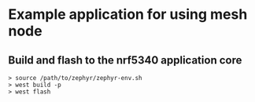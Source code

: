 # Example application for using mesh node

## Build and flash to the nrf5340 application core

```
> source /path/to/zephyr/zephyr-env.sh
> west build -p
> west flash
```
